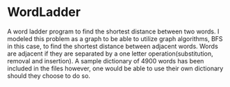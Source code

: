 # WordLadder
A word ladder program to find the shortest distance between two words.
I modeled this problem as a graph to be able to utilize graph algorithms, BFS in this case, 
to find the shortest distance between adjacent words.
Words are adjacent if they are separated by a one letter operation(substitution, removal and insertion).
A sample dictionary of 4900 words has been included in the files however, one would be able to use their own dictionary should
they choose to do so.
